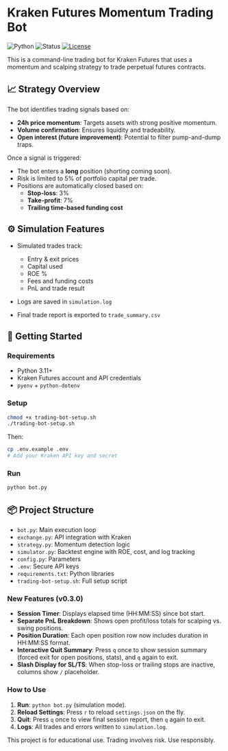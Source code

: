 # Kraken Futures Momentum Trading Bot

![Python](https://img.shields.io/badge/python-3.11-blue)
![Status](https://img.shields.io/badge/status-active-brightgreen)
[![License](https://img.shields.io/badge/license-MIT-green)](LICENSE)


This is a command-line trading bot for Kraken Futures that uses a momentum and scalping strategy to trade perpetual futures contracts.

## 📈 Strategy Overview

The bot identifies trading signals based on:
- **24h price momentum**: Targets assets with strong positive momentum.
- **Volume confirmation**: Ensures liquidity and tradeability.
- **Open interest (future improvement)**: Potential to filter pump-and-dump traps.

Once a signal is triggered:
- The bot enters a **long** position (shorting coming soon).
- Risk is limited to 5% of portfolio capital per trade.
- Positions are automatically closed based on:
  - **Stop-loss**: 3%
  - **Take-profit**: 7%
  - **Trailing time-based funding cost**

## ⚙️ Simulation Features

- Simulated trades track:
  - Entry & exit prices
  - Capital used
  - ROE %
  - Fees and funding costs
  - PnL and trade result

- Logs are saved in `simulation.log`
- Final trade report is exported to `trade_summary.csv`

## 🚀 Getting Started

### Requirements

- Python 3.11+
- Kraken Futures account and API credentials
- `pyenv` + `python-dotenv`

### Setup

```bash
chmod +x trading-bot-setup.sh
./trading-bot-setup.sh
```

Then:

```bash
cp .env.example .env
# Add your Kraken API key and secret
```

### Run

```bash
python bot.py
```

## 📦 Project Structure

- `bot.py`: Main execution loop
- `exchange.py`: API integration with Kraken
- `strategy.py`: Momentum detection logic
- `simulator.py`: Backtest engine with ROE, cost, and log tracking
- `config.py`: Parameters
- `.env`: Secure API keys
- `requirements.txt`: Python libraries
- `trading-bot-setup.sh`: Full setup script

### New Features (v0.3.0)

* **Session Timer**: Displays elapsed time (HH\:MM\:SS) since bot start.
* **Separate PnL Breakdown**: Shows open profit/loss totals for scalping vs. swing positions.
* **Position Duration**: Each open position row now includes duration in HH\:MM\:SS format.
* **Interactive Quit Summary**: Press `q` once to show session summary (forced exit for open positions, stats), and `q` again to exit.
* **Slash Display for SL/TS**: When stop-loss or trailing stops are inactive, columns show `/` placeholder.

### How to Use

1. **Run**: `python bot.py` (simulation mode).
2. **Reload Settings**: Press `r` to reload `settings.json` on the fly.
3. **Quit**: Press `q` once to view final session report, then `q` again to exit.
4. **Logs**: All trades and errors written to `simulation.log`.


This project is for educational use. Trading involves risk. Use responsibly.
